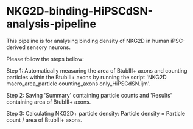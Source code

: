 # NKG2D-binding-HiPSCdSN-analysis-pipeline

This pipeline is for analysing binding density of NKG2D in human iPSC-derived sensory neurons.

Please follow the steps bellow:

Step 1: Automatically measuring the area of BtubIII+ axons and counting particles within the BtubIII+ axons by running the script 'NKG2D macro_area_particle counting_axons only_HiPSCdSN.ijm'. 

Step 2: Saving 'Summary' containing particle counts and 'Results' containing area of BtubIII+ axons.

Step 3: Calculating NKG2D+ particle density: Particle density = Particle count / area of BtubIII+ axons.
